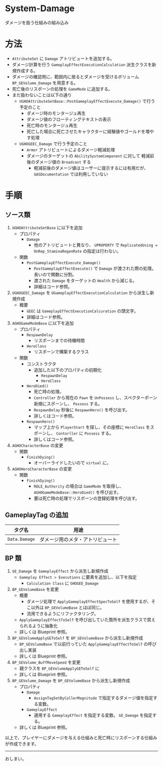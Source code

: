 # System-Damage
ダメージを扱う仕組みの組み込み

# 方法

* `AttributeSet` に `Damage` アトリビュートを追加する。
* ダメージ計算を行う `GameplayEffectExecutionCalculation` 派生クラスを新規作成する。
* ダメージの確認用に、範囲内に居るとダメージを受けるボリューム `BP_GEVolume_Damage` を用意する。
* 死亡後のリスポーンの処理を `GameMode` に追加する。
* まだ扱わないことは以下の通り
	* `UGHOAttributeSetBase::PostGameplayEffectExecute_Damage()` で行う予定のこと
		* ダメージ時のモンタージュ再生
		* ダメージ値のフローティングテキストの表示
		* 死亡時のモンタージュ再生
		* 死亡した場合に死亡させたキャラクターに経験値やゴールドを増やす処理
	* `UGHOGEEC_Damage` で行う予定のこと
		* `Armor` アトリビュートによるダメージ軽減処理
		* ダメージのターゲットの `AbilitySystemComponent` に対して 軽減前後のダメージ値の `Broadcast` する
			* 軽減前後のダメージ値はユーザーに提示するには有用だが、 `GASDocumentation` では利用していない

# 手順

## ソース類

1. `UGHOAttributeSetBase` に以下を追加
	* プロパティ
		* `Damage`
			* 他のアトリビュートと異なり、 `UPROPERTY` で `ReplicatedUsing = OnRep_StaminaRegenRate` の指定は行わない。
	* 関数
		* `PostGameplayEffectExecute_Damage()`
			* `PostGameplayEffectExecute()` で `Damage` が渡された際の処理。長いので関数に分割。
			* 渡された `Damage` をターゲットの `Health` から減じる。
			* 詳細はコード参照。
1. `UGHOGEEC_Damage` を `UGameplayEffectExecutionCalculation` から派生し新規作成
	* 概要
		* `GEEC` は `GameplayEffectExecutionCalcuration` の頭文字。
		* 詳細はコード参照。
1. `AGHOGameModeBase` に以下を追加
	* プロパティ
		* `RespawnDelay`
			* リスポーンまでの待機時間
		* `HeroClass`
			* リスポーンで構築するクラス
	* 関数
		* コンストラクタ
			* 追加した以下のプロパティの初期化
				* `RespawnDelay`
				* `HeroClass`
		* `HeroDied()`
			* 死亡時の処理。
			* `Controller` から現在の `Pawn` を `UnPossess` し、スペクターポーン新規にスポーンし、 `Possess` する。
			* `RespawnDelay` 秒後に `RespawnHero()` を呼び出す。
			* 詳しくはコード参照。
		* `RespawnHero()`
			* マップ上から `PlayerStart` を探し、その座標に `HeroClass` をスポーンし、 `Contorller` に `Possess` する。
			* 詳しくはコード参照。
1. `AGHOCharacterBase` の変更
	* 関数
		* `FinishDying()`
			* オーバーライドしたいので `virtual` に。
1. `AGHOHeroCharacterBase` の変更
	* 関数
		* `FinishDying()`
			* `ROLE_Authority` の場合は `GameMode` を取得し、 `AGHOGameModeBase::HeroDied()` を呼び出す。
			* 要は死亡時の処理でリスポーンの登録処理を呼び出す。

## GameplayTag の追加

| タグ名                        | 用途                                                                |
|-------------------------------|---------------------------------------------------------------------|
| `Data.Damage`                 | ダメージ用のメタ・アトリビュート                                    |

## BP 類

1. `GE_Damage` を `GameplayEffect` から派生し新規作成
	* `Gameplay Effect > Executions`  に要素を追加し、以下を指定
		* `Calculation Class` に `GHOGEE_Damage`
1. `BP_GEVolumeBase` を変更
	* 概要
		* ダメージ処理で `ApplyGameplayEffectSpecToSelf` を使用するが、そこ以外は `BP_GEVolumeBase` とほぼ同じ。
		* 流用できるようにリファクタリング。
	* `ApplyGameplayEffectToSelf` を呼び出していた箇所を派生クラスで買えられるように抽象化
	* 詳しくは Blueprint 参照。
1. `BP_GEVolumeApplyGEToSelf` を `BP_GEVolumeBase` から派生し新規作成
	* `BP_GEVolumeBase` で以前行っていた `ApplyGameplayEffectToSelf` の呼び出し実装
	* 詳しくは Blueprint 参照。
1. `BP_GEVolume_BuffMoveSpeed` を変更
	* 親クラスを `BP_GEVolumeApplyGEToSelf` に
	* 詳しくは Blueprint 参照。
1. `BP_GEVolume_Damage` を `BP_GEVolumeBase` から派生し新規作成
	* プロパティ
		* `Damage`
			* `AssignTagSetByCallerMagnitude` で指定するダメージ値を指定する変数。
		* `GameplayEffect`
			* 適用する `GameplayEffect` を指定する変数。 `GE_Damage` を指定する。
	* 詳しくは Blueprint 参照。


以上で、プレイヤーにダメージを与える仕組みと死亡時にリスポーンする仕組みが作成できます。


-----
おしまい。
